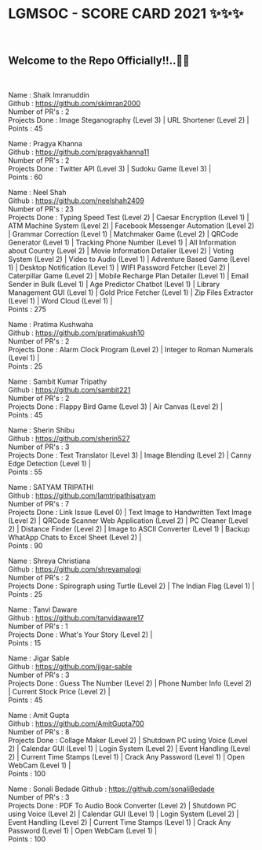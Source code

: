 <h1> LGMSOC - SCORE CARD 2021 ✨✨✨ </h1> <br>
<h2> Welcome to the Repo Officially!!..🙌👏 </h2> <br>

  
Name : Shaik Imranuddin <br>
Github : https://github.com/skimran2000 <br>
Number of PR's : 2 <br>
Projects Done : Image Steganography (Level 3) | URL Shortener (Level 2) | <br>
Points : 45 <br>

Name : Pragya Khanna <br>
Github : https://github.com/pragyakhanna11 <br>
Number of PR's : 2 <br>
Projects Done : Twitter API (Level 3) | Sudoku Game (Level 3) | <br>
Points : 60 <br>

Name : Neel Shah <br>
Github : https://github.com/neelshah2409 <br>
Number of PR's : 23 <br>
Projects Done : Typing Speed Test (Level 2) | Caesar Encryption (Level 1) | ATM Machine System (Level 2) | Facebook Messenger Automation (Level 2) | Grammar Correction 
(Level 1) | Matchmaker Game (Level 2) | QRCode Generator (Level 1) | Tracking Phone Number (Level 1) | All Information about Country (Level 2) | Movie Information Detailer
(Level 2) | Voting System (Level 2) | Video to Audio (Level 1) | Adventure Based Game (Level 1) | Desktop Notification (Level 1) | WIFI Password Fetcher (Level 2) | 
Caterpillar Game (Level 2) | Mobile Recharge Plan Detailer (Level 1) | Email Sender in Bulk (Level 1) | Age Predictor Chatbot (Level 1) | Library Management GUI (Level 1) | 
Gold Price Fetcher (Level 1) | Zip Files Extractor (Level 1) | Word Cloud (Level 1) | <br>
Points : 275 <br>

Name : Pratima Kushwaha <br>
Github : https://github.com/pratimakush10 <br>
Number of PR's : 2 <br>
Projects Done : Alarm Clock Program (Level 2) | Integer to Roman Numerals (Level 1) | <br>
Points : 25 <br>

Name : Sambit Kumar Tripathy <br>
Github : https://github.com/sambit221 <br>
Number of PR's : 2 <br>
Projects Done : Flappy Bird Game (Level 3) | Air Canvas (Level 2) | <br>
Points : 45 <br>

Name : Sherin Shibu <br>
Github : https://github.com/sherin527 <br>
Number of PR's : 3 <br>
Projects Done : Text Translator (Level 3) | Image Blending (Level 2) | Canny Edge Detection (Level 1) | <br>
Points : 55 <br>

Name : SATYAM TRIPATHI <br>
Github : https://github.com/Iamtripathisatyam <br>
Number of PR's : 7 <br>
Projects Done : Link Issue (Level 0) | Text Image to Handwritten Text Image (Level 2) | QRCode Scanner Web Application (Level 2) | PC Cleaner (Level 2) | Distance Finder 
(Level 2) | Image to ASCII Converter (Level 1) | Backup WhatApp Chats to Excel Sheet (Level 2) | <br>
Points : 90 <br>

Name : Shreya Christiana <br>
Github : https://github.com/shreyamalogi <br>
Number of PR's : 2 <br>
Projects Done : Spirograph using Turtle (Level 2) | The Indian Flag (Level 1) | <br>
Points : 25 <br>

Name : Tanvi Daware <br>
Github : https://github.com/tanvidaware17 <br>
Number of PR's : 1 <br>
Projects Done : What's Your Story (Level 2) | <br>
Points : 15 <br>

Name : Jigar Sable <br>
Github : https://github.com/jigar-sable <br>
Number of PR's : 3 <br>
Projects Done : Guess The Number (Level 2) | Phone Number Info (Level 2) | Current Stock Price (Level 2) | <br>
Points : 45 <br>

Name : Amit Gupta <br>
Github : https://github.com/AmitGupta700 <br>
Number of PR's : 8<br>
Projects Done : Collage Maker (Level 2) | Shutdown PC using Voice (Level 2) | Calendar GUI (Level 1) | Login System (Level 2) | Event Handling (Level 2) | Current Time 
Stamps (Level 1) | Crack Any Password (Level 1) | Open WebCam (Level 1) | <br>
Points : 100 <br>

Name : Sonali Bedade
Github : https://github.com/sonaliBedade <br>
Number of PR's : 3 <br>
Projects Done : PDF To Audio Book Converter (Level 2) | Shutdown PC using Voice (Level 2) | Calendar GUI (Level 1) | Login System (Level 2) | Event Handling (Level 2) | Current Time 
Stamps (Level 1) | Crack Any Password (Level 1) | Open WebCam (Level 1) | <br>
Points : 100 <br>


